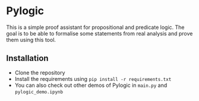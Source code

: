# Pylogic

This is a simple proof assistant for propositional and predicate logic. The goal is to be able to formalise some statements from real analysis and prove them using this tool.


## Installation

- Clone the repository
- Install the requirements using `pip install -r requirements.txt`
- You can also check out other demos of Pylogic in `main.py` and `pylogic_demo.ipynb`